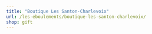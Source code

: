 ```yaml
---
title: "Boutique Les Santon-Charlevoix"
url: /les-eboulements/boutique-les-santon-charlevoix/
shop: gift
---
```

